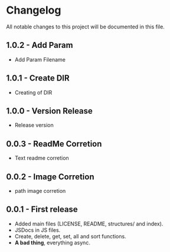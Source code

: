 # Changelog
All notable changes to this project will be documented in this file.

## 1.0.2 - Add Param
- Add Param Filename
  
## 1.0.1 - Create DIR
- Creating of DIR

## 1.0.0 - Version Release
- Release version

## 0.0.3 - ReadMe Corretion
- Text readme corretion 

## 0.0.2 - Image Corretion
- path image corretion 

## 0.0.1 - First release
- Added main files (LICENSE, README, structures/ and index).
- JSDocs in JS files.
- Create, delete, get, set, all and sort functions.
- **A bad thing**, everything async.